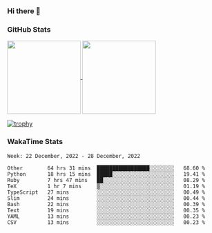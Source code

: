 ### Hi there 👋

### GitHub Stats

<a href="https://github.com/anuraghazra/github-readme-stats">
  <img align="center" height="170px" src="https://github-readme-stats.vercel.app/api/top-langs/?username=tksfjt1024&layout=compact&count_private=true&show_icons=true&show_icons=true&theme=graywhite" />
</a>
<a href="https://github.com/anuraghazra/github-readme-stats">
  <img align="center" height="170px" src="https://github-readme-stats.vercel.app/api?username=tksfjt1024&count_private=true&show_icons=true&show_icons=true&theme=graywhite" />
</a>

[![trophy](https://github-profile-trophy.vercel.app/?username=tksfjt1024)](https://github.com/ryo-ma/github-profile-trophy)

### WakaTime Stats

<!--START_SECTION:waka-->
```text
Week: 22 December, 2022 - 28 December, 2022

Other        64 hrs 31 mins  █████████████████░░░░░░░░   68.60 % 
Python       18 hrs 15 mins  █████░░░░░░░░░░░░░░░░░░░░   19.41 % 
Ruby         7 hrs 47 mins   ██░░░░░░░░░░░░░░░░░░░░░░░   08.29 % 
TeX          1 hr 7 mins     ▒░░░░░░░░░░░░░░░░░░░░░░░░   01.19 % 
TypeScript   27 mins         ░░░░░░░░░░░░░░░░░░░░░░░░░   00.49 % 
Slim         24 mins         ░░░░░░░░░░░░░░░░░░░░░░░░░   00.44 % 
Bash         22 mins         ░░░░░░░░░░░░░░░░░░░░░░░░░   00.39 % 
Text         19 mins         ░░░░░░░░░░░░░░░░░░░░░░░░░   00.35 % 
YAML         13 mins         ░░░░░░░░░░░░░░░░░░░░░░░░░   00.23 % 
CSV          13 mins         ░░░░░░░░░░░░░░░░░░░░░░░░░   00.23 % 
```
<!--END_SECTION:waka-->
